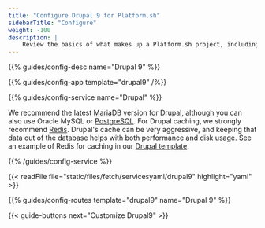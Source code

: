 ```yaml
---
title: "Configure Drupal 9 for Platform.sh"
sidebarTitle: "Configure"
weight: -100
description: |
    Review the basics of what makes up a Platform.sh project, including its three principle configuration files and how to define them for Drupal.
---
```


{{% guides/config-desc name="Drupal 9" %}}

{{% guides/config-app template="drupal9" /%}}

{{% guides/config-service name="Drupal" %}}

We recommend the latest [MariaDB](../../../add-services/mysql/_index.md) version for Drupal,
although you can also use Oracle MySQL or [PostgreSQL](../../../add-services/postgresql.md).
For Drupal caching, we strongly recommend [Redis](../../../add-services/redis.md).
Drupal's cache can be very aggressive,
and keeping that data out of the database helps with both performance and disk usage.
See an example of Redis for caching in our [Drupal template](https://github.com/platformsh-templates/drupal9).

{{% /guides/config-service %}}

{{< readFile file="static/files/fetch/servicesyaml/drupal9" highlight="yaml" >}}

{{% guides/config-routes template="drupal9" name="Drupal 9" %}}

{{< guide-buttons next="Customize Drupal9" >}}
